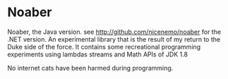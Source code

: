 # Noaber
Noaber, the Java version. see http://github.com/nicenemo/noaber for the .NET version.
An experimental library that is the result of my return to the Duke side of the force.
It contains some recreational programming experiments using lambdas streams and Math APIs of JDK 1.8

No internet cats have been harmed during programming.
